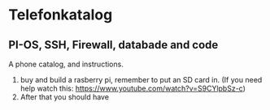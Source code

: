 # Telefonkatalog
## **PI-OS, SSH, Firewall, databade and code**
A phone catalog, and instructions. 

1. buy and build a rasberry pi, remember to put an SD card in. (If you need help watch this: https://www.youtube.com/watch?v=S9CYlpbSz-c)
2. After that you should have 